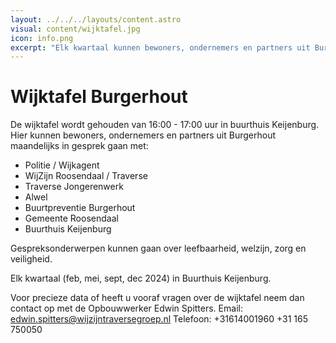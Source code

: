 ```yaml
---
layout: ../../../layouts/content.astro
visual: content/wijktafel.jpg
icon: info.png
excerpt: "Elk kwartaal kunnen bewoners, ondernemers en partners uit Burgerhout in gesprek gaan met de sociale partners uit de wijk Burgerhout."
---
```


# Wijktafel Burgerhout

De wijktafel wordt gehouden van 16:00 - 17:00 uur in buurthuis Keijenburg.
Hier kunnen bewoners, ondernemers en partners uit Burgerhout maandelijks in gesprek gaan met:

-   Politie / Wijkagent
-   WijZijn Roosendaal / Traverse
-   Traverse Jongerenwerk
-   Alwel
-   Buurtpreventie Burgerhout
-   Gemeente Roosendaal
-   Buurthuis Keijenburg

Gespreksonderwerpen kunnen gaan over leefbaarheid, welzijn, zorg en veiligheid.

Elk kwartaal (feb, mei, sept, dec 2024) in Buurthuis Keijenburg.

Voor precieze data of heeft u vooraf vragen over de wijktafel neem dan contact op met de Opbouwwerker Edwin Spitters.
Email: edwin.spitters@wijzijntraversegroep.nl
Telefoon: +31614001960
+31 165 750050
